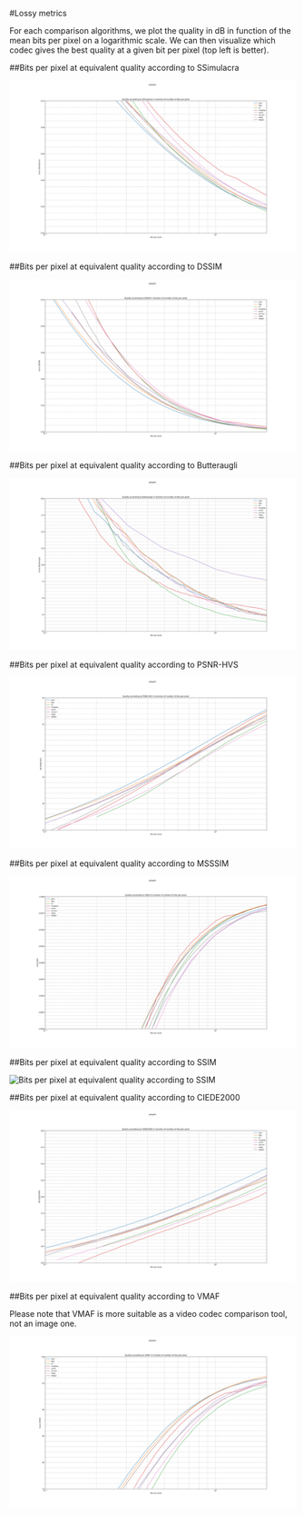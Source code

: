 #Lossy metrics

For each comparison algorithms, we plot the quality in dB in function of the mean bits per pixel on a logarithmic scale. We can then visualize which codec gives the best quality at a given bit per pixel (top left is better).

##Bits per pixel at equivalent quality according to SSimulacra

![Bits per pixel at equivalent quality according to Y-PSNR-HVS-M](subset1.ssimulacra.(aom,bpg,jxl,mozjpeg,rav1e,svt-av1,webp,webp2).svg)

##Bits per pixel at equivalent quality according to DSSIM

![Bits per pixel at equivalent quality according to Y-PSNR-HVS-M](subset1.dssim.(aom,bpg,jxl,mozjpeg,rav1e,svt-av1,webp,webp2).svg)

##Bits per pixel at equivalent quality according to Butteraugli

![Bits per pixel at equivalent quality according to Y-PSNR-HVS-M](subset1.butteraugli.(aom,bpg,jxl,mozjpeg,rav1e,svt-av1,webp,webp2).svg)

##Bits per pixel at equivalent quality according to PSNR-HVS

![Bits per pixel at equivalent quality according to Y-PSNR-HVS-M](subset1.psnr-hvs.(aom,bpg,jxl,mozjpeg,rav1e,svt-av1,webp,webp2).svg)

##Bits per pixel at equivalent quality according to MSSSIM

![Bits per pixel at equivalent quality according to MSSSIM](subset1.ssim.(aom,bpg,jxl,mozjpeg,rav1e,svt-av1,webp,webp2).svg)

##Bits per pixel at equivalent quality according to SSIM

![Bits per pixel at equivalent quality according to SSIM]((aom,bpg,jxl,mozjpeg,rav1e,svt-av1,webp,webp2).svg)

##Bits per pixel at equivalent quality according to CIEDE2000

![Bits per pixel at equivalent quality according to CIEDE2000](subset1.ciede2000.(aom,bpg,jxl,mozjpeg,rav1e,svt-av1,webp,webp2).svg)

##Bits per pixel at equivalent quality according to VMAF

Please note that VMAF is more suitable as a video codec comparison tool, not an image one.

![Bits per pixel at equivalent quality according to VMAF](subset1.vmaf.(aom,bpg,jxl,mozjpeg,rav1e,svt-av1,webp,webp2).svg)
